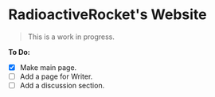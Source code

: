 # RadioactiveRocket's Website

> This is a work in progress.

**To Do:**
- [x] Make main page.
- [ ] Add a page for Writer.
- [ ] Add a discussion section.

